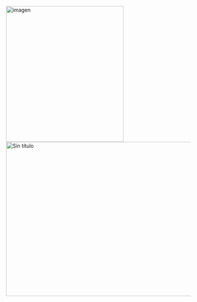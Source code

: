<img width="320" height="370" alt="imagen" src="https://github.com/user-attachments/assets/c0da63ad-dd3f-4888-abd9-482b6fe37f88" />
<img width="737" height="420" alt="Sin título" src="https://github.com/user-attachments/assets/7e66dbb6-7f8b-4683-ad7c-fe3124aab6f3" />
